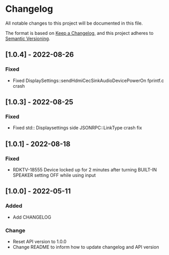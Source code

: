 # Changelog

All notable changes to this project will be documented in this file.

The format is based on [Keep a Changelog](https://keepachangelog.com/en/1.0.0/),
and this project adheres to [Semantic Versioning](https://semver.org/spec/v2.0.0.html).

## [1.0.4] - 2022-08-26
### Fixed
- Fixed DisplaySettings::sendHdmiCecSinkAudioDevicePowerOn fprintf.c crash

## [1.0.3] - 2022-08-25
### Fixed
- Fixed std:: Displaysettings side JSONRPC::LinkType crash fix

## [1.0.1] - 2022-08-18
### Fixed
- RDKTV-18555 Device locked up for 2 minutes after turning BUILT-IN SPEAKER
  setting OFF while using input

## [1.0.0] - 2022-05-11
### Added
- Add CHANGELOG

### Change
- Reset API version to 1.0.0
- Change README to inform how to update changelog and API version

